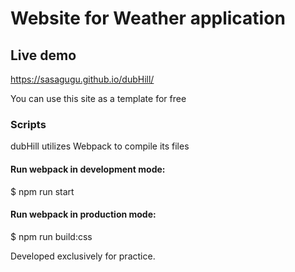 # Website for Weather application

## Live demo
https://sasagugu.github.io/dubHill/

You can use this site as a template for free

### Scripts

dubHill utilizes Webpack to compile its files

#### Run webpack in development mode:

$ npm run start

#### Run webpack in production mode:

$ npm run build:css


Developed exclusively for practice.
